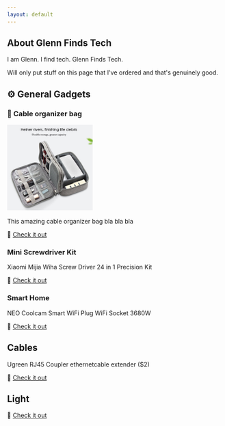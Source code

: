 ```yaml
---
layout: default
---
```


## About Glenn Finds Tech

I am Glenn. I find tech. Glenn Finds Tech.

Will only put stuff on this page that I've ordered and that's genuinely good.


## ⚙️ General Gadgets

### 👝 Cable organizer bag

<img src="images/cable_organizer.jpg" alt="Cable Organizer" height="200" width="200"/>

This amazing cable organizer bag bla bla bla

🔗 [Check it out](https://nl.aliexpress.com/item/32901958471.html)

### Mini Screwdriver Kit

Xiaomi Mijia Wiha Screw Driver 24 in 1 Precision Kit

🔗 [Check it out](http://s.click.aliexpress.com/e/4Ze2SyBq)

### Smart Home

NEO Coolcam Smart WiFi Plug WiFi Socket 3680W

🔗 [Check it out](http://s.click.aliexpress.com/e/ls324rlW)

## Cables

Ugreen RJ45 Coupler ethernetcable extender ($2)

🔗 [Check it out](http://s.click.aliexpress.com/e/EQveoADS)

## Light


🔗 [Check it out]()